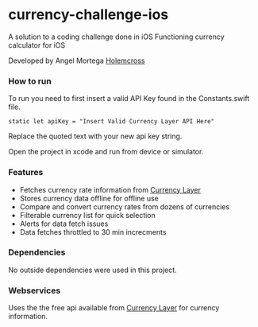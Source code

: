 # currency-challenge-ios
A solution to a coding challenge done in iOS
Functioning currency calculator for iOS

Developed by Angel Mortega [Holemcross](https://github.com/holemcross)

### How to run
To run you need to first insert a valid API Key found in the Constants.swift file. 
```
static let apiKey = "Insert Valid Currency Layer API Here"
```
Replace the quoted text with your new api key string.

Open the project in xcode and run from device or simulator.

### Features

* Fetches currency rate information from [Currency Layer](https://currencylayer.com)
* Stores currency data offline for offline use
* Compare and convert currency rates from dozens of currencies
* Filterable currency list for quick selection
* Alerts for data fetch issues
* Data fetches throttled to 30 min increcments 

### Dependencies
No outside dependencies were used in this project.

### Webservices
Uses the the free api available from [Currency Layer](https://currencylayer.com) for currency information.